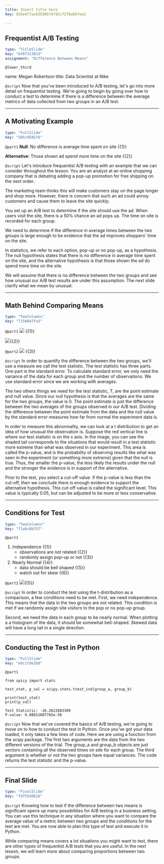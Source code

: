```yaml
---
title: Insert title here
key: 926e477ac63590574792cf2fba85fea2

---
```

## Frequentist A/B Testing

```yaml
type: "TitleSlide"
key: "6f6f31381d"
assignment: "Difference Between Means"
```

`@lower_third`

name: Megan Robertson
title: Data Scientist at Nike


`@script`
Now that you've been introduced to A/B testing, let's go into more detail on frequentist testing. We're going to begin by going over how to conduct a test to determine if there is a difference between the average metrics of data collected from two groups in an A/B test.


---
## A Motivating Example

```yaml
type: "FullSlide"
key: "505c958576"
```

`@part1`
**Null**: No difference is average time spent on site {{1}}    

**Alternative**: Those shown ad spend more time on the site {{2}}


`@script`
Let's introduce frequentist A/B testing with an example that we can consider throughout the lesson. You are an analyst at an online shopping company that is debating adding a pop-up promotion for free shipping on the next order.. 

The marketing team thinks this will make customers stay on the page longer and shop more. However, there is concern that such an ad could annoy customers and cause them to leave the site quickly. 

You set up an A/B test to determine if the site should use the ad. When users visit the site, there is a 50% chance an ad pops up. The time on site is recorded for each group. 

We need to determine if the difference in average times between the two groups is large enough to be evidence that the ad improves shoppers' time on the site. 

In statistics, we refer to each option, pop-up or no pop-up, as a hypothesis. The null hypothesis states that there is no difference in average time spent on the site, and the alternative hypothesis is that those shown the ad do spend more time on the site. 

We will assume that there is no difference between the two groups and see how unusual our A/B test results are under this assumption. The next slide clarify what we mean by unusual.


---
## Math Behind Comparing Means

```yaml
type: "TwoColumns"
key: "7156847fa3"
```

`@part1`
![](http://assets.datacamp.com/production/repositories/3877/datasets/52613184090b898631f88bc0f8965988445b4840/SE_formula.png) {{1}}


![](http://assets.datacamp.com/production/repositories/3877/datasets/7c4fa99d39e88477c625814365fe90dad8f20232/test_stat.png){{2}}


`@part2`
![](http://assets.datacamp.com/production/repositories/3877/datasets/8ca619f43561b6e57c005ab64e4b1fbf9b94cbf9/t_dist.png) {{3}}


`@script`
In order to quantify the difference between the two groups,   we'll use a measure we call the test statistic. The test statistic has three parts. One part is the standard error. To calculate standard error, we only need the variance of the data for each group and the number of observations. We use standard error since we are working with averages. 

The two others things we need for the test statistic, T,  are the point estimate and null value. Since our null hypothesis is that the averages are the same for the two groups, the value is 0. The point estimate is just the difference between the two averages of the groups observed in our A/B test. Dividing the difference between the point estimate from the data and the null value by the standard error measures how far from normal the experiment data is. 

In order to measure this abnormality, we can look at a t distribution to get an idea of how unusual the observation is. Suppose the red vertical line is where our test statistic is on the x axis. In the image, you can see the shaded tail corresponds to the situations that would result in a test statistic more extreme than what was observed in our experiment. This area is called the p-value, and is the probability of observing results like what was seen in the experiment (or something more extreme) given that the null is true. Thus, the smaller the p-value, the less likely the results under the null and the stronger the evidence is in support of the alternative.

Prior to the test, you select a cut-off value. If the p-value is less than the cut-off, then we conclude there is enough evidence to support the alternative hypothesis. This cut-off value is called the significant level. This value is typically 0.05, but can be adjusted to be more or less conservative.


---
## Conditions for Test

```yaml
type: "TwoColumns"
key: "f1abc8b757"
```

`@part1`
1. Independence {{1}}
   -  observations are not related {{2}}
   - randomly assign pop-up or not {{3}}
2. Nearly Normal {{4}}
   - data should be bell shaped {{5}}
   - watch out for skew {{6}}


`@part2`
![](http://assets.datacamp.com/production/repositories/3877/datasets/322c02c5d39407225ac7e3e3cac1b937ee71741c/hist.png){{5}}


`@script`
In order to conduct the test using the t-distribution as a comparison, a few conditions need to be met. First, we need independence. This means that the data in the two groups are not related. This condition is met if we randomly assign site visitors to the pop or no pop-up group.

Second, we need the data in each group to be nearly normal. When plotting a a histogram of the data, it should be somewhat bell-shaped. Skewed data will have a long tail in a single direction.


---
## Conducting the Test in Python

```yaml
type: "FullSlide"
key: "ebc1fde2b0"
```

`@part1`
```
from spicy import stats

test_stat, p_val = scipy.stats.ttest_ind(group_a, group_b)

print(test_stat)
print(p_val)
```


```
Test Statistic: -16.2622683309
P-value: 6.08651607765e-56
```


`@script`
Now that we've covered the basics of A/B testing, we're going to move on to how to conduct the test in Python. Once you've got your data loaded, it only takes a few lines of code. Here we are using a function from the scipy package. The first two arguments are the data from the two different versions of the trial. The group_a and group_b objects are just vectors containing all the observed times on site for each group. The third argument is whether or not the two groups have equal variances. The code returns the test statistic and the p-value.


---
## Final Slide

```yaml
type: "FinalSlide"
key: "fd755dd616"
```

`@script`
Knowing how to test if the difference between two means is significant opens up many possibilities for A/B testing in a business setting. You can use this technique in any situation where you want to compare the average value of a metric between two groups and the conditions for the test are met. You are now able to plan this type of test and execute it in Python.

While comparing means covers a lot situations you might want to test, there are other types of frequentist A/B tests that you are useful. In the next lesson, we will learn more about comparing proportions between two groups.

